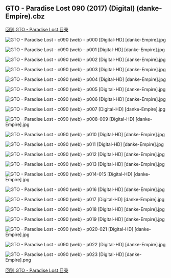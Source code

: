 ## GTO - Paradise Lost 090 (2017) (Digital) (danke-Empire).cbz


[回到 GTO - Paradise Lost 目录](https://github.com/alicewish/markdown/blob/master/series/GTO-Paradise-Lost.md)


![GTO - Paradise Lost - c090 (web) - p000 [Digital-HD] [danke-Empire].jpg](https://wx1.sinaimg.cn/large/6a9fdecagy1fp23wg1snbj21j82cwdva.jpg)

![GTO - Paradise Lost - c090 (web) - p001 [Digital-HD] [danke-Empire].jpg](https://wx1.sinaimg.cn/large/6a9fdecagy1fp23wuwdzyj21kl2cwnpd.jpg)

![GTO - Paradise Lost - c090 (web) - p002 [Digital-HD] [danke-Empire].jpg](https://wx1.sinaimg.cn/large/6a9fdecagy1fp23xesv3wj21kl2cwb2a.jpg)

![GTO - Paradise Lost - c090 (web) - p003 [Digital-HD] [danke-Empire].jpg](https://wx1.sinaimg.cn/large/6a9fdecagy1fp23y0ljqxj21kl2cwx6p.jpg)

![GTO - Paradise Lost - c090 (web) - p004 [Digital-HD] [danke-Empire].jpg](https://wx1.sinaimg.cn/large/6a9fdecagy1fp23yha1kyj21kl2cw4qq.jpg)

![GTO - Paradise Lost - c090 (web) - p005 [Digital-HD] [danke-Empire].jpg](https://wx1.sinaimg.cn/large/6a9fdecagy1fp23ywvb8gj21kl2cwu0x.jpg)

![GTO - Paradise Lost - c090 (web) - p006 [Digital-HD] [danke-Empire].jpg](https://wx1.sinaimg.cn/large/6a9fdecagy1fp23zajevxj21kl2cw4qq.jpg)

![GTO - Paradise Lost - c090 (web) - p007 [Digital-HD] [danke-Empire].jpg](https://wx1.sinaimg.cn/large/6a9fdecagy1fp23zqqo0bj21kl2cwx6p.jpg)

![GTO - Paradise Lost - c090 (web) - p008-009 [Digital-HD] [danke-Empire].jpg](https://wx1.sinaimg.cn/large/6a9fdecagy1fp240mwfgpj21kw16o4qt.jpg)

![GTO - Paradise Lost - c090 (web) - p010 [Digital-HD] [danke-Empire].jpg](https://wx1.sinaimg.cn/large/6a9fdecagy1fp2412bhasj21kl2cwkjl.jpg)

![GTO - Paradise Lost - c090 (web) - p011 [Digital-HD] [danke-Empire].jpg](https://wx1.sinaimg.cn/large/6a9fdecagy1fp241ha76rj21kl2cwu0x.jpg)

![GTO - Paradise Lost - c090 (web) - p012 [Digital-HD] [danke-Empire].jpg](https://wx1.sinaimg.cn/large/6a9fdecagy1fp241w2pxcj21kl2cwu0x.jpg)

![GTO - Paradise Lost - c090 (web) - p013 [Digital-HD] [danke-Empire].jpg](https://wx1.sinaimg.cn/large/6a9fdecagy1fp242brl4xj21kl2cw4qq.jpg)

![GTO - Paradise Lost - c090 (web) - p014-015 [Digital-HD] [danke-Empire].jpg](https://wx1.sinaimg.cn/large/6a9fdecagy1fp243c54xwj21kw16ob2c.jpg)

![GTO - Paradise Lost - c090 (web) - p016 [Digital-HD] [danke-Empire].jpg](https://wx1.sinaimg.cn/large/6a9fdecagy1fp243vtngej21kl2cwqv5.jpg)

![GTO - Paradise Lost - c090 (web) - p017 [Digital-HD] [danke-Empire].jpg](https://wx1.sinaimg.cn/large/6a9fdecagy1fp244c2drlj21kl2cwx6p.jpg)

![GTO - Paradise Lost - c090 (web) - p018 [Digital-HD] [danke-Empire].jpg](https://wx1.sinaimg.cn/large/6a9fdecagy1fp244mh1uvj21kl2cwnpd.jpg)

![GTO - Paradise Lost - c090 (web) - p019 [Digital-HD] [danke-Empire].jpg](https://wx1.sinaimg.cn/large/6a9fdecagy1fp2458b0fyj21kl2cw4qq.jpg)

![GTO - Paradise Lost - c090 (web) - p020-021 [Digital-HD] [danke-Empire].jpg](https://wx1.sinaimg.cn/large/6a9fdecagy1fp246ircr7j21kw16o7wk.jpg)

![GTO - Paradise Lost - c090 (web) - p022 [Digital-HD] [danke-Empire].jpg](https://wx1.sinaimg.cn/large/6a9fdecagy1fp24768ghdj21kl2cwkjl.jpg)

![GTO - Paradise Lost - c090 (web) - p023 [Digital-HD] [danke-Empire].png](https://wx1.sinaimg.cn/large/6a9fdecagy1fokqnzq970j21kl2cw0np.jpg)

[回到 GTO - Paradise Lost 目录](https://github.com/alicewish/markdown/blob/master/series/GTO-Paradise-Lost.md)

